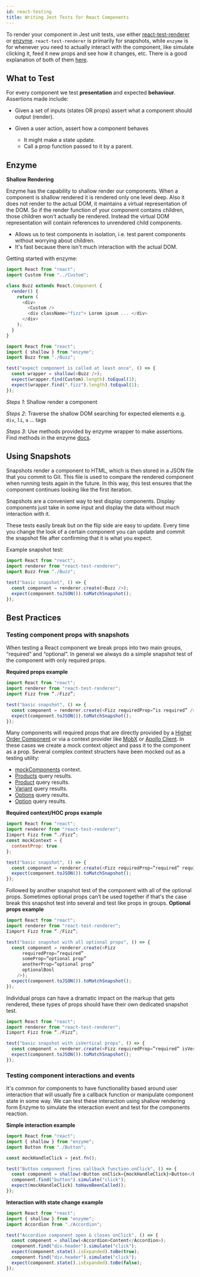```yaml
---
id: react-testing
title: Writing Jest Tests for React Components
---
```

    
To render your component in Jest unit tests, use either [react-test-renderer](https://reactjs.org/docs/test-renderer.html) or [enzyme](http://airbnb.io/enzyme/index.html#enzyme). `react-test-renderer` is primarily for snapshots, while `enzyme` is for whenever you need to actually interact with the component, like simulate clicking it, feed it new props and see how it changes, etc. There is a good explanation of both of them [here](https://facebook.github.io/jest/docs/en/tutorial-react.html).

## What to Test

For every component we test **presentation** and expected **behaviour**. Assertions made include:

- Given a set of inputs (states OR props) assert what a component should output (render).

- Given a user action, assert how a component behaves
  - It might make a state update.
  - Call a prop function passed to it by a parent.

## Enzyme

**Shallow Rendering**

Enzyme has the capability to shallow render our components. When a component is shallow rendered it is rendered only one level deep. Also it does not render to the actual DOM, it maintains a virtual representation of the DOM. So if the render function of your component contains children, those children won't actually be rendered. Instead the virtual DOM representation will contain references to unrendered child components.

- Allows us to test components in isolation, i.e. test parent components without worrying about children.
- It's fast because there isn't much interaction with the actual DOM.

Getting started with enzyme:

```js
import React from "react";
import Custom from "../Custom";

class Buzz extends React.Component {
  render() {
    return (
      <div>
        <Custom />
        <div className="fizz"> Lorem ipsum ... </div>
      </div>
    );
  }
}
```

```js
import React from "react";
import { shallow } from "enzyme";
import Buzz from "./Buzz";

test("expect component is called at least once", () => {
  const wrapper = shallow(<Buzz />);
  expect(wrapper.find(Custom).length).toEqual(1);
  expect(wrapper.find(".fizz").length).toEqual(1);
});
```

_Steps 1_: Shallow render a component

_Steps 2_: Traverse the shallow DOM searching for expected elements e.g. `div`, `li`, `a` ... tags

_Steps 3_: Use methods provided by enzyme wrapper to make assertions. Find methods in the enzyme [docs](http://airbnb.io/enzyme/docs/api/shallow.html#shallow-rendering-api).

## Using Snapshots

Snapshots render a component to HTML, which is then stored in a JSON file that you commit to Git. This file is used to compare the rendered component when running tests again in the future. In this way, this test ensures that the component continues looking like the first iteration.

Snapshots are a convenient way to test display components. Display components just take in some input and display the data without much interaction with it.

These tests easily break but on the flip side are easy to update. Every time you change the look of a certain component you can update and commit the snapshot file after confirming that it is what you expect.

Example snapshot test:

```js
import React from "react";
import renderer from "react-test-renderer";
import Buzz from "./Buzz";

test("basic snapshot", () => {
  const component = renderer.create(<Buzz />);
  expect(component.toJSON()).toMatchSnapshot();
});
```

## Best Practices

### Testing component props with snapshots
When testing a React component we break props into two main groups, “required” and “optional”. In general we always do a simple snapshot test of the component with only required props.

**Required props example**
```js
import React from "react";
import renderer from "react-test-renderer";
import Fizz from “./Fizz”;

test("basic snapshot", () => {
  const component = renderer.create(<Fizz requiredProp=”is required” />);
  expect(component.toJSON()).toMatchSnapshot();
});
```

Many components will required props that are directly provided by a [Higher Order Component](https://reactjs.org/docs/higher-order-components.html) or via a context provider like [MobX](https://github.com/mobxjs/mobx) or [Apollo Client](https://www.apollographql.com/docs/react/). In these cases we create a mock context object and pass it to the component as a prop. Several complex context structers have been mocked out as a testing utility:
  *  [mockComponents](https://github.com/reactioncommerce/reaction-component-library/blob/master/package/src/tests/mockComponents.js) context.
  *  [Products](https://github.com/reactioncommerce/reaction-next-starterkit/blob/develop/src/components/ProductGrid/__mocks__/products.mock.js) query results.
  *  [Product](https://github.com/reactioncommerce/reaction-next-starterkit/blob/develop/src/components/ProductDetail/__mocks__/productData.mock.js) query results.
  *  [Variant](https://github.com/reactioncommerce/reaction-next-starterkit/blob/develop/src/components/VariantItem/__mocks__/variant.mock.js) query results.
  *  [Options](https://github.com/reactioncommerce/reaction-next-starterkit/blob/develop/src/components/ProductDetailOptionsList/__mocks__/options.mock.js) query results.
  *  [Option](https://github.com/reactioncommerce/reaction-next-starterkit/blob/develop/src/components/ProductDetailOption/__mocks__/option.mock.js) query results.

**Required context/HOC props example**
```js
import React from "react";
import renderer from "react-test-renderer";
Iimport Fizz from “./Fizz”;
const mockContext = {
  contextProp: true
};

test("basic snapshot", () => {
  const component = renderer.create(<Fizz requiredProp=”required” requiredContext={mockContext} />);
  expect(component.toJSON()).toMatchSnapshot();
});
```


Followed by another snapshot test of the component with all of the optional props. Sometimes optional props can’t be used together if that's the case break this snapshot test into several and test like props in groups.
**Optional props example**
```js
import React from "react";
import renderer from "react-test-renderer";
Iimport Fizz from “./Fizz”;

test("basic snapshot with all optional props", () => {
  const component = renderer.create(<Fizz
      requiredProp=”required”
      someProp=”optional prop”
      anotherProp=”optional prop”
      optionalBool
    />);
  expect(component.toJSON()).toMatchSnapshot();
});
```

Individual props can have a dramatic impact on the markup that gets rendered, these types of props should have their own dedicated snapshot test.

```js
import React from "react";
import renderer from "react-test-renderer";
Iimport Fizz from “./Fizz”;

test("basic snapshot with isVertical props", () => {
  const component = renderer.create(<Fizz requiredProp=”required” isVertical />);
  expect(component.toJSON()).toMatchSnapshot();
});
```

### Testing component interactions and events
It's common for components to have functionallity based around user interaction that will usually fire a callback function or manipulate component state in some way. 
We can test these interaction using shallow rendering form Enzyme to simulate the interaction event and test for the components reaction.

**Simple interaction example**
```js
import React from "react";
import { shallow } from "enzyme";
import Button from "./Button";

const mockHandleClick = jest.fn();

test("Button component fires callback function onClick", () => {
  const component = shallow(<Button onClick={mockHandleClick}>Button</Button>);
  component.find("button").simulate("click");
  expect(mockHandleClick).toHaveBeenCalled();
});
```

**Interaction with state change example**
```js
import React from "react";
import { shallow } from "enzyme";
import Accordion from "./Accordion";

test("Accordion component open & closes onClick", () => {
  const component = shallow(<Accordion>Content</Accordion>);
  component.find("div.header").simulate("click");
  expect(component.state().isExpanded).toBe(true);
  component.find("div.header").simulate("click");
  expect(component.state().isExpanded).toBe(false);
});
```
